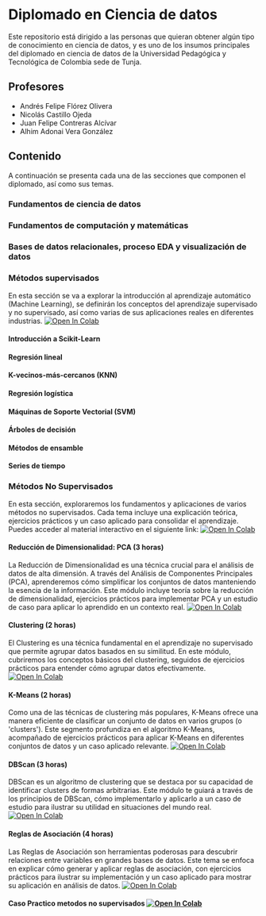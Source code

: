 # Diplomado en Ciencia de datos

Este repositorio está dirigido a las personas que quieran obtener algún tipo de conocimiento en ciencia de datos, y es uno de los insumos principales del diplomado en ciencia de datos de la Universidad Pedagógica y Tecnológica de Colombia sede de Tunja.

## Profesores

- Andrés Felipe Flórez Olivera
- Nicolás Castillo Ojeda
- Juan Felipe Contreras Alcívar
- Alhim Adonai Vera González

## Contenido

A continuación se presenta cada una de las secciones que componen el diplomado, así como sus temas.

### Fundamentos de ciencia de datos

### Fundamentos de computación y matemáticas

### Bases de datos relacionales, proceso EDA y visualización de datos

### Métodos supervisados

En esta sección se va a explorar la introducción al aprendizaje automático (Machine Learning), se definirán los conceptos del aprendizaje supervisado y no supervisado, así como varias de sus aplicaciones reales en diferentes industrias. <a href="https://colab.research.google.com/github/contreras-juan/UPTC_Diplomado_Ciencia_de_Datos/blob/main/metodos_supervisados/Machine_Learning.ipynb" target="_parent"><img src="https://colab.research.google.com/assets/colab-badge.svg" alt="Open In Colab"/></a>

#### Introducción a Scikit-Learn

#### Regresión lineal

#### K-vecinos-más-cercanos (KNN)

#### Regresión logística

#### Máquinas de Soporte Vectorial (SVM)

#### Árboles de decisión

#### Métodos de ensamble

#### Series de tiempo

### Métodos No Supervisados
En esta sección, exploraremos los fundamentos y aplicaciones de varios métodos no supervisados. Cada tema incluye una explicación teórica, ejercicios prácticos y un caso aplicado para consolidar el aprendizaje. Puedes acceder al material interactivo en el siguiente link:  <a href="https://colab.research.google.com/github/contreras-juan/UPTC_Diplomado_Ciencia_de_Datos/blob/main/metodos_no_supervisados/inicio_curso_pca.ipynb" target="_parent"><img src="https://colab.research.google.com/assets/colab-badge.svg" alt="Open In Colab"/></a>

#### Reducción de Dimensionalidad: PCA (3 horas)
La Reducción de Dimensionalidad es una técnica crucial para el análisis de datos de alta dimensión. A través del Análisis de Componentes Principales (PCA), aprenderemos cómo simplificar los conjuntos de datos manteniendo la esencia de la información. Este módulo incluye teoría sobre la reducción de dimensionalidad, ejercicios prácticos para implementar PCA y un estudio de caso para aplicar lo aprendido en un contexto real.  <a href="https://colab.research.google.com/github/contreras-juan/UPTC_Diplomado_Ciencia_de_Datos/blob/main/metodos_no_supervisados/inicio_curso_pca.ipynb" target="_parent"><img src="https://colab.research.google.com/assets/colab-badge.svg" alt="Open In Colab"/></a>

#### Clustering (2 horas)
El Clustering es una técnica fundamental en el aprendizaje no supervisado que permite agrupar datos basados en su similitud. En este módulo, cubriremos los conceptos básicos del clustering, seguidos de ejercicios prácticos para entender cómo agrupar datos efectivamente. <a href="https://colab.research.google.com/github/contreras-juan/UPTC_Diplomado_Ciencia_de_Datos/blob/main/metodos_no_supervisados/clustering.ipynb" target="_parent"><img src="https://colab.research.google.com/assets/colab-badge.svg" alt="Open In Colab"/></a>

#### K-Means (2 horas)
Como una de las técnicas de clustering más populares, K-Means ofrece una manera eficiente de clasificar un conjunto de datos en varios grupos (o 'clusters'). Este segmento profundiza en el algoritmo K-Means, acompañado de ejercicios prácticos para aplicar K-Means en diferentes conjuntos de datos y un caso aplicado relevante.  <a href="https://colab.research.google.com/github/contreras-juan/UPTC_Diplomado_Ciencia_de_Datos/blob/main/metodos_no_supervisados/clustering.ipynb" target="_parent"><img src="https://colab.research.google.com/assets/colab-badge.svg" alt="Open In Colab"/></a>

#### DBScan (3 horas)
DBScan es un algoritmo de clustering que se destaca por su capacidad de identificar clusters de formas arbitrarias. Este módulo te guiará a través de los principios de DBScan, cómo implementarlo y aplicarlo a un caso de estudio para ilustrar su utilidad en situaciones del mundo real.  <a href="https://colab.research.google.com/github/contreras-juan/UPTC_Diplomado_Ciencia_de_Datos/blob/main/metodos_no_supervisados/DBScan.ipynb" target="_parent"><img src="https://colab.research.google.com/assets/colab-badge.svg" alt="Open In Colab"/></a>

#### Reglas de Asociación (4 horas)
Las Reglas de Asociación son herramientas poderosas para descubrir relaciones entre variables en grandes bases de datos. Este tema se enfoca en explicar cómo generar y aplicar reglas de asociación, con ejercicios prácticos para ilustrar su implementación y un caso aplicado para mostrar su aplicación en análisis de datos.  <a href="https://colab.research.google.com/github/contreras-juan/UPTC_Diplomado_Ciencia_de_Datos/blob/main/metodos_no_supervisados/regla_asociacion.ipynb" target="_parent"><img src="https://colab.research.google.com/assets/colab-badge.svg" alt="Open In Colab"/></a>

#### Caso Practico metodos no supervisados <a href="https://colab.research.google.com/github/contreras-juan/UPTC_Diplomado_Ciencia_de_Datos/blob/main/metodos_no_supervisados/caso_practico.ipynb" target="_parent"><img src="https://colab.research.google.com/assets/colab-badge.svg" alt="Open In Colab"/></a>